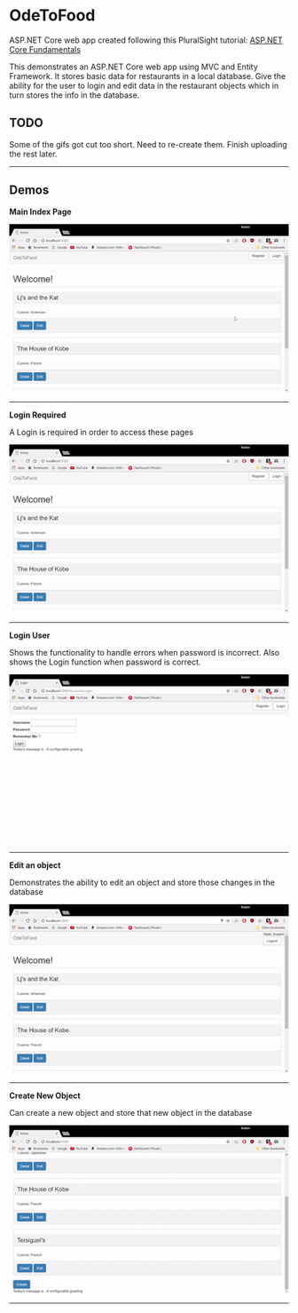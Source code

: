 # OdeToFood
ASP.NET Core web app created following this PluralSight tutorial: [ASP.NET Core Fundamentals](https://www.pluralsight.com/courses/aspdotnet-core-fundamentals)

This demonstrates an ASP.NET Core web app using MVC and Entity Framework.
It stores basic data for restaurants in a local database.
Give the ability for the user to login and edit data in the restaurant objects which in turn stores the info in the database.

## TODO

Some of the gifs got cut too short. Need to re-create them. Finish uploading the rest later.

---

## Demos
**Main Index Page**

![alt text](https://github.com/bradonf333/OdeToFood/blob/master/DemoGifs/MainPage.gif "Main Index")

---

**Login Required**

A Login is required in order to access these pages

![alt text](https://github.com/bradonf333/OdeToFood/blob/master/DemoGifs/LoginRequired.gif "Login Required")

---

**Login User**

Shows the functionality to handle errors when password is incorrect. Also shows the Login function when password is correct.

![alt text](https://github.com/bradonf333/OdeToFood/blob/master/DemoGifs/LoginFail_Success.gif "Login")

---

**Edit an object**

Demonstrates the ability to edit an object and store those changes in the database

![alt text](https://github.com/bradonf333/OdeToFood/blob/master/DemoGifs/EditAndSave.gif "Edit Object")

---

**Create New Object**

Can create a new object and store that new object in the database

![alt text](https://github.com/bradonf333/OdeToFood/blob/master/DemoGifs/CreateNewObject.gif?raw=true "Create Object")

---
